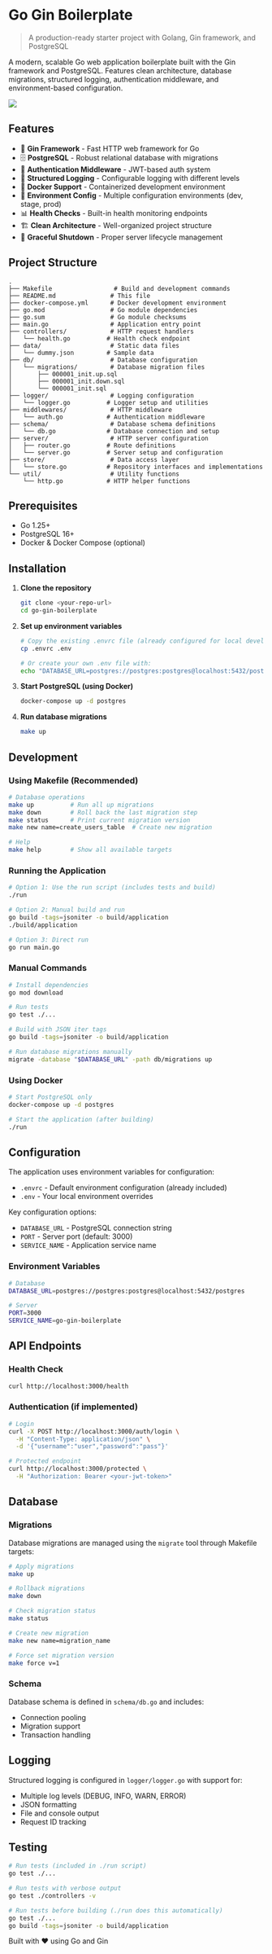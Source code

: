 # Go Gin Boilerplate

> A production-ready starter project with Golang, Gin framework, and PostgreSQL

A modern, scalable Go web application boilerplate built with the Gin framework and PostgreSQL. Features clean architecture, database migrations, structured logging, authentication middleware, and environment-based configuration.

![](header.jpg)

## Features

- 🚀 **Gin Framework** - Fast HTTP web framework for Go
- 🗄️ **PostgreSQL** - Robust relational database with migrations
- 🔐 **Authentication Middleware** - JWT-based auth system
- 📝 **Structured Logging** - Configurable logging with different levels
- 🐳 **Docker Support** - Containerized development environment
- 🔧 **Environment Config** - Multiple configuration environments (dev, stage, prod)
- 📊 **Health Checks** - Built-in health monitoring endpoints
- 🏗️ **Clean Architecture** - Well-organized project structure
- 🚦 **Graceful Shutdown** - Proper server lifecycle management

## Project Structure

```
.
├── Makefile                 # Build and development commands
├── README.md               # This file
├── docker-compose.yml      # Docker development environment
├── go.mod                  # Go module dependencies
├── go.sum                  # Go module checksums
├── main.go                 # Application entry point
├── controllers/            # HTTP request handlers
│   └── health.go          # Health check endpoint
├── data/                   # Static data files
│   └── dummy.json         # Sample data
├── db/                     # Database configuration
│   └── migrations/         # Database migration files
│       ├── 000001_init.up.sql
│       ├── 000001_init.down.sql
│       └── 000001_init.sql
├── logger/                 # Logging configuration
│   └── logger.go          # Logger setup and utilities
├── middlewares/            # HTTP middleware
│   └── auth.go            # Authentication middleware
├── schema/                 # Database schema definitions
│   └── db.go              # Database connection and setup
├── server/                 # HTTP server configuration
│   ├── router.go          # Route definitions
│   └── server.go          # Server setup and configuration
├── store/                  # Data access layer
│   └── store.go           # Repository interfaces and implementations
└── util/                   # Utility functions
    └── http.go            # HTTP helper functions
```

## Prerequisites

- Go 1.25+
- PostgreSQL 16+
- Docker & Docker Compose (optional)

## Installation

1. **Clone the repository**

   ```sh
   git clone <your-repo-url>
   cd go-gin-boilerplate
   ```

2. **Set up environment variables**

   ```sh
   # Copy the existing .envrc file (already configured for local development)
   cp .envrc .env
   
   # Or create your own .env file with:
   echo "DATABASE_URL=postgres://postgres:postgres@localhost:5432/postgres" > .env
   ```

3. **Start PostgreSQL (using Docker)**

   ```sh
   docker-compose up -d postgres
   ```

4. **Run database migrations**

   ```sh
   make up
   ```

## Development

### Using Makefile (Recommended)

```sh
# Database operations
make up          # Run all up migrations
make down        # Roll back the last migration step
make status      # Print current migration version
make new name=create_users_table  # Create new migration

# Help
make help        # Show all available targets
```

### Running the Application

```sh
# Option 1: Use the run script (includes tests and build)
./run

# Option 2: Manual build and run
go build -tags=jsoniter -o build/application
./build/application

# Option 3: Direct run
go run main.go
```

### Manual Commands

```sh
# Install dependencies
go mod download

# Run tests
go test ./...

# Build with JSON iter tags
go build -tags=jsoniter -o build/application

# Run database migrations manually
migrate -database "$DATABASE_URL" -path db/migrations up
```

### Using Docker

```sh
# Start PostgreSQL only
docker-compose up -d postgres

# Start the application (after building)
./run
```

## Configuration

The application uses environment variables for configuration:

- `.envrc` - Default environment configuration (already included)
- `.env` - Your local environment overrides

Key configuration options:

- `DATABASE_URL` - PostgreSQL connection string
- `PORT` - Server port (default: 3000)
- `SERVICE_NAME` - Application service name

### Environment Variables

```sh
# Database
DATABASE_URL=postgres://postgres:postgres@localhost:5432/postgres

# Server
PORT=3000
SERVICE_NAME=go-gin-boilerplate
```

## API Endpoints

### Health Check

```sh
curl http://localhost:3000/health
```

### Authentication (if implemented)

```sh
# Login
curl -X POST http://localhost:3000/auth/login \
  -H "Content-Type: application/json" \
  -d '{"username":"user","password":"pass"}'

# Protected endpoint
curl http://localhost:3000/protected \
  -H "Authorization: Bearer <your-jwt-token>"
```

## Database

### Migrations

Database migrations are managed using the `migrate` tool through Makefile targets:

```sh
# Apply migrations
make up

# Rollback migrations
make down

# Check migration status
make status

# Create new migration
make new name=migration_name

# Force set migration version
make force v=1
```

### Schema

Database schema is defined in `schema/db.go` and includes:

- Connection pooling
- Migration support
- Transaction handling

## Logging

Structured logging is configured in `logger/logger.go` with support for:

- Multiple log levels (DEBUG, INFO, WARN, ERROR)
- JSON formatting
- File and console output
- Request ID tracking

## Testing

```sh
# Run tests (included in ./run script)
go test ./...

# Run tests with verbose output
go test ./controllers -v

# Run tests before building (./run does this automatically)
go test ./...
go build -tags=jsoniter -o build/application
```

Built with ❤️ using Go and Gin
